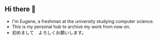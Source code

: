 ## Hi there 👋
   -  I'm Eugene, a freshman at the university studying computer science.
   -  This is my personal hub to archive my work from now on.
   - 初めまして　よろしくお願いします。

<!--
**eugenehoang/eugenehoang** is a ✨ _special_ ✨ repository because its `README.md` (this file) appears on your GitHub profile.

Here are some ideas to get you started:

- 🔭 I’m currently working on ...
- 🌱 I’m currently learning ...
- 👯 I’m looking to collaborate on ...
- 🤔 I’m looking for help with ...
- 💬 Ask me about ...
- 📫 How to reach me: ...
- 😄 Pronouns: ...
- ⚡ Fun fact: ...
-->
